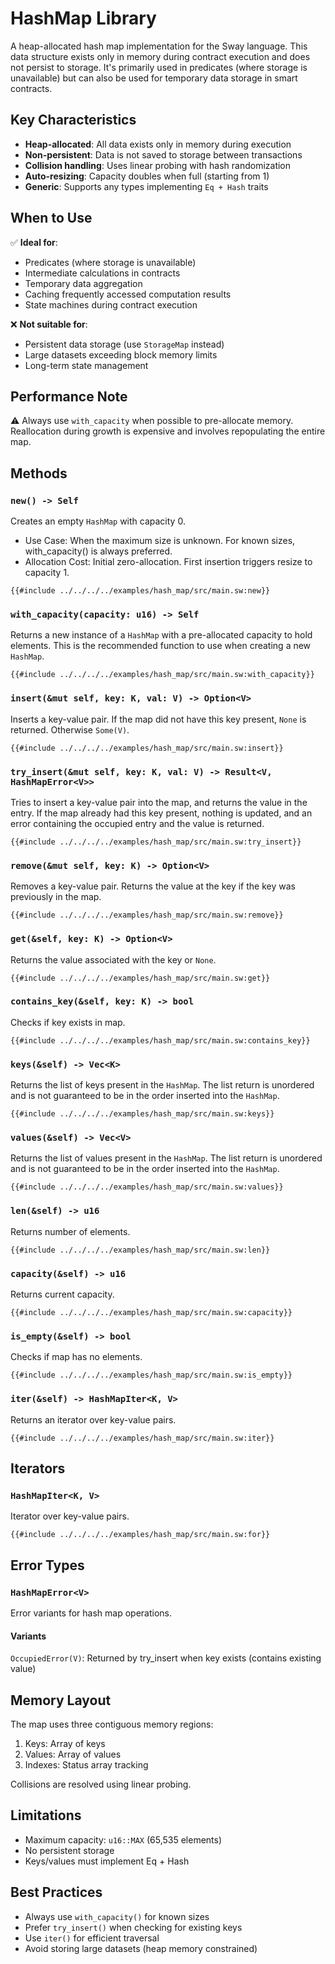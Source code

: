 # HashMap Library

A heap-allocated hash map implementation for the Sway language. This data structure exists only in memory during contract execution and does not persist to storage. It's primarily used in predicates (where storage is unavailable) but can also be used for temporary data storage in smart contracts.

## Key Characteristics

- **Heap-allocated**: All data exists only in memory during execution
- **Non-persistent**: Data is not saved to storage between transactions
- **Collision handling**: Uses linear probing with hash randomization
- **Auto-resizing**: Capacity doubles when full (starting from 1)
- **Generic**: Supports any types implementing `Eq + Hash` traits

## When to Use

✅ **Ideal for**:

- Predicates (where storage is unavailable)
- Intermediate calculations in contracts
- Temporary data aggregation
- Caching frequently accessed computation results
- State machines during contract execution

❌ **Not suitable for**:

- Persistent data storage (use `StorageMap` instead)
- Large datasets exceeding block memory limits
- Long-term state management

## Performance Note

⚠️ Always use `with_capacity` when possible to pre-allocate memory. Reallocation during growth is expensive and involves repopulating the entire map.

## Methods

### `new() -> Self`

Creates an empty `HashMap` with capacity 0.

- Use Case: When the maximum size is unknown. For known sizes, with_capacity() is always preferred.
- Allocation Cost: Initial zero-allocation. First insertion triggers resize to capacity 1.

```sway
{{#include ../../../../examples/hash_map/src/main.sw:new}}
```

### `with_capacity(capacity: u16) -> Self`

Returns a new instance of a `HashMap` with a pre-allocated capacity to hold elements. This is the recommended function to use when creating a new `HashMap`.

```sway
{{#include ../../../../examples/hash_map/src/main.sw:with_capacity}}
```

### `insert(&mut self, key: K, val: V) -> Option<V>`

Inserts a key-value pair. If the map did not have this key present, `None` is returned. Otherwise `Some(V)`.

```sway
{{#include ../../../../examples/hash_map/src/main.sw:insert}}
```

### `try_insert(&mut self, key: K, val: V) -> Result<V, HashMapError<V>>`

Tries to insert a key-value pair into the map, and returns the value in the entry. If the map already had this key present, nothing is updated, and an error containing the occupied entry and the value is returned.

```sway
{{#include ../../../../examples/hash_map/src/main.sw:try_insert}}
```

### `remove(&mut self, key: K) -> Option<V>`

Removes a key-value pair. Returns the value at the key if the key was previously in the map.

```sway
{{#include ../../../../examples/hash_map/src/main.sw:remove}}
```

### `get(&self, key: K) -> Option<V>`

Returns the value associated with the key or `None`.

```sway
{{#include ../../../../examples/hash_map/src/main.sw:get}}
```

### `contains_key(&self, key: K) -> bool`

Checks if key exists in map.

```sway
{{#include ../../../../examples/hash_map/src/main.sw:contains_key}}
```

### `keys(&self) -> Vec<K>`

Returns the list of keys present in the `HashMap`. The list return is unordered and is not guaranteed to be in the order inserted into the `HashMap`.

```sway
{{#include ../../../../examples/hash_map/src/main.sw:keys}}
```

### `values(&self) -> Vec<V>`

Returns the list of values present in the `HashMap`. The list return is unordered and is not guaranteed to be in the order inserted into the `HashMap`.

```sway
{{#include ../../../../examples/hash_map/src/main.sw:values}}
```

### `len(&self) -> u16`

Returns number of elements.

```sway
{{#include ../../../../examples/hash_map/src/main.sw:len}}
```

### `capacity(&self) -> u16`

Returns current capacity.

```sway
{{#include ../../../../examples/hash_map/src/main.sw:capacity}}
```

### `is_empty(&self) -> bool`

Checks if map has no elements.

```sway
{{#include ../../../../examples/hash_map/src/main.sw:is_empty}}
```

### `iter(&self) -> HashMapIter<K, V>`

Returns an iterator over key-value pairs.

```sway
{{#include ../../../../examples/hash_map/src/main.sw:iter}}
```

## Iterators

### `HashMapIter<K, V>`

Iterator over key-value pairs.

```sway
{{#include ../../../../examples/hash_map/src/main.sw:for}}
```

## Error Types

### `HashMapError<V>`

Error variants for hash map operations.

#### Variants

`OccupiedError(V)`: Returned by try_insert when key exists (contains existing value)

## Memory Layout

The map uses three contiguous memory regions:

1. Keys: Array of keys
2. Values: Array of values
3. Indexes: Status array tracking

Collisions are resolved using linear probing.

## Limitations

- Maximum capacity: `u16::MAX` (65,535 elements)
- No persistent storage
- Keys/values must implement Eq + Hash

## Best Practices

- Always use `with_capacity()` for known sizes
- Prefer `try_insert()` when checking for existing keys
- Use `iter()` for efficient traversal
- Avoid storing large datasets (heap memory constrained)
